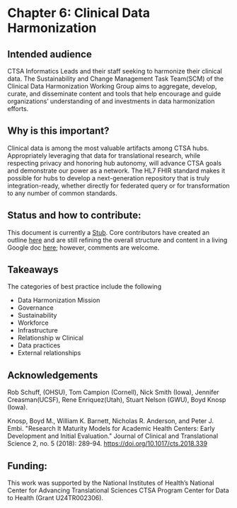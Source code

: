 # Chapter 6: Clinical Data Harmonization

## Intended audience

CTSA Informatics Leads and their staff seeking to harmonize their clinical data. The Sustainability and Change Management Task Team(SCM) of the Clinical Data Harmonization Working Group aims to aggregate, develop, curate, and disseminate content and tools that help encourage and guide organizations’ understanding of and investments in data harmonization efforts.

## Why is this important?

Clinical data is among the most valuable artifacts among CTSA hubs.  Appropriately leveraging that data for translational research, while respecting privacy and honoring hub autonomy, will advance CTSA goals and demonstrate our power as a network. The HL7 FHIR standard makes it possible for hubs to develop a next-generation repository that is truly integration-ready, whether directly for federated query or for transformation to any number of common standards.

## Status and how to contribute: 

This document is currently a [Stub](https://github.com/data2health/reusable-data-best-practices/blob/master/README.md#stages). Core contributors have created an outline [here](https://docs.google.com/document/d/1IKKbSxe19ZgayDnv5cqTUzDswNGWQvKZNUc2IgZvaL8/edit?usp=sharing) and are still refining the overall structure and content in a living Google doc [here](https://docs.google.com/document/d/1hIX1j2yfqcVbNmVxA8LawHRQ3Ol3Vzciq5JFi9fXdnk/edit?usp=sharing); however, comments are welcome.

## Takeaways

The categories of best practice include the following

- Data Harmonization Mission
- Governance
- Sustainability
- Workforce
- Infrastructure
- Relationship w Clinical
- Data practices
- External relationships

## Acknowledgements

Rob Schuff, (OHSU), Tom Campion (Cornell), Nick Smith (Iowa), Jennifer Creasman(UCSF), Rene Enriquez(Utah), Stuart Nelson (GWU), Boyd Knosp (Iowa). 

Knosp, Boyd M., William K. Barnett, Nicholas R. Anderson, and Peter J. Embi. "Research It Maturity Models for Academic Health Centers: Early Development and Initial Evaluation." Journal of Clinical and Translational Science 2, no. 5 (2018): 289-94. https://doi.org/10.1017/cts.2018.339

## Funding:

This work was supported by the National Institutes of Health’s National Center for Advancing Translational Sciences CTSA Program Center for Data to Health (Grant U24TR002306).
